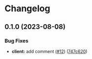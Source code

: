 # Changelog

## 0.1.0 (2023-08-08)


### Bug Fixes

* **client:** add comment ([#12](https://github.com/timayz/starter/issues/12)) ([747c620](https://github.com/timayz/starter/commit/747c620bfc8cf632444c8e0e414421de0181be15))
